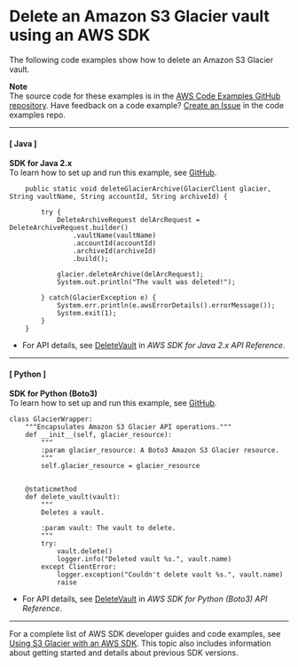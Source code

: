# Delete an Amazon S3 Glacier vault using an AWS SDK<a name="example_glacier_DeleteVault_section"></a>

The following code examples show how to delete an Amazon S3 Glacier vault\.

**Note**  
The source code for these examples is in the [AWS Code Examples GitHub repository](https://github.com/awsdocs/aws-doc-sdk-examples)\. Have feedback on a code example? [Create an Issue](https://github.com/awsdocs/aws-doc-sdk-examples/issues/new/choose) in the code examples repo\. 

------
#### [ Java ]

**SDK for Java 2\.x**  
 To learn how to set up and run this example, see [GitHub](https://github.com/awsdocs/aws-doc-sdk-examples/tree/main/javav2/example_code/glacier#readme)\. 
  

```
    public static void deleteGlacierArchive(GlacierClient glacier, String vaultName, String accountId, String archiveId) {

        try {
            DeleteArchiveRequest delArcRequest = DeleteArchiveRequest.builder()
                .vaultName(vaultName)
                .accountId(accountId)
                .archiveId(archiveId)
                .build();

            glacier.deleteArchive(delArcRequest);
            System.out.println("The vault was deleted!");

        } catch(GlacierException e) {
            System.err.println(e.awsErrorDetails().errorMessage());
            System.exit(1);
        }
    }
```
+  For API details, see [DeleteVault](https://docs.aws.amazon.com/goto/SdkForJavaV2/glacier-2012-06-01/DeleteVault) in *AWS SDK for Java 2\.x API Reference*\. 

------
#### [ Python ]

**SDK for Python \(Boto3\)**  
 To learn how to set up and run this example, see [GitHub](https://github.com/awsdocs/aws-doc-sdk-examples/tree/main/python/example_code/glacier#code-examples)\. 
  

```
class GlacierWrapper:
    """Encapsulates Amazon S3 Glacier API operations."""
    def __init__(self, glacier_resource):
        """
        :param glacier_resource: A Boto3 Amazon S3 Glacier resource.
        """
        self.glacier_resource = glacier_resource


    @staticmethod
    def delete_vault(vault):
        """
        Deletes a vault.

        :param vault: The vault to delete.
        """
        try:
            vault.delete()
            logger.info("Deleted vault %s.", vault.name)
        except ClientError:
            logger.exception("Couldn't delete vault %s.", vault.name)
            raise
```
+  For API details, see [DeleteVault](https://docs.aws.amazon.com/goto/boto3/glacier-2012-06-01/DeleteVault) in *AWS SDK for Python \(Boto3\) API Reference*\. 

------

For a complete list of AWS SDK developer guides and code examples, see [Using S3 Glacier with an AWS SDK](sdk-general-information-section.md)\. This topic also includes information about getting started and details about previous SDK versions\.